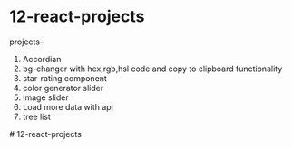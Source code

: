 ﻿# 12-react-projects

<p> projects- </p>
<ol>
<li>Accordian</li>
<li>bg-changer with hex,rgb,hsl code and copy to clipboard functionality</li>
<li>star-rating component</li>
<li>color generator slider</li>
<li>image slider</li>
<li>Load more data with api</li>
<li>tree list</li>
</ol>
# 12-react-projects
